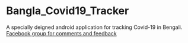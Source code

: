 # Bangla_Covid19_Tracker
A specially deigned android application for tracking Covid-19 in Bengali.</br>
[Facebook group for comments and feedback](https://web.facebook.com/groups/123412474412640/)


